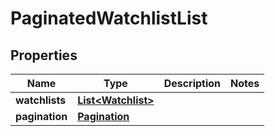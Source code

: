 

# PaginatedWatchlistList

## Properties

Name | Type | Description | Notes
------------ | ------------- | ------------- | -------------
**watchlists** | [**List&lt;Watchlist&gt;**](Watchlist.md) |  | 
**pagination** | [**Pagination**](Pagination.md) |  | 




